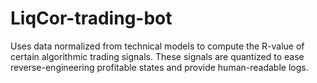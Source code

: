 # LiqCor-trading-bot
Uses data normalized from technical models to compute the R-value of certain algorithmic trading signals.  These signals are quantized to ease reverse-engineering profitable states and provide human-readable logs.
